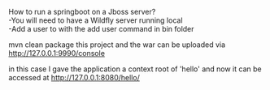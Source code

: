 How to run a springboot on a Jboss server?  
-You will need to have a Wildfly server running local  
-Add a user to with the add user command in bin folder  

mvn clean package this project and
the war can be uploaded via http://127.0.0.1:9990/console

in this case I gave the application a context root of 'hello'
and now it can be accessed at
http://127.0.0.1:8080/hello/